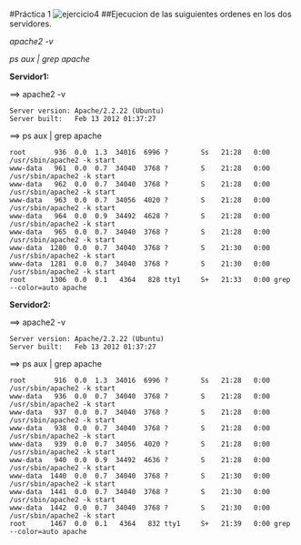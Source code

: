 ﻿#Práctica 1
![ejercicio4](https://www.dropbox.com/s/v6kp6shilid64qv/Ejercicio4.png?dl=0)
##Ejecucion de las suiguientes ordenes en los dos servidores.

*apache2 -v*

*ps aux | grep apache*

**Servidor1:**

==> apache2 -v

	Server version: Apache/2.2.22 (Ubuntu)
	Server built:   Feb 13 2012 01:37:27

==> ps aux | grep apache

	root       936  0.0  1.3  34016  6996 ?        Ss   21:28   0:00 /usr/sbin/apache2 -k start
	www-data   961  0.0  0.7  34040  3768 ?        S    21:28   0:00 /usr/sbin/apache2 -k start
	www-data   962  0.0  0.7  34040  3768 ?        S    21:28   0:00 /usr/sbin/apache2 -k start
	www-data   963  0.0  0.7  34056  4020 ?        S    21:28   0:00 /usr/sbin/apache2 -k start
	www-data   964  0.0  0.9  34492  4628 ?        S    21:28   0:00 /usr/sbin/apache2 -k start
	www-data   965  0.0  0.7  34040  3768 ?        S    21:28   0:00 /usr/sbin/apache2 -k start
	www-data  1280  0.0  0.7  34040  3768 ?        S    21:30   0:00 /usr/sbin/apache2 -k start
	www-data  1281  0.0  0.7  34040  3768 ?        S    21:30   0:00 /usr/sbin/apache2 -k start
	root      1306  0.0  0.1   4364   828 tty1     S+   21:33   0:00 grep --color=auto apache



**Servidor2:**

==> apache2 -v

	Server version: Apache/2.2.22 (Ubuntu)
	Server built:   Feb 13 2012 01:37:27
	

==> ps aux | grep apache
	
	root       916  0.0  1.3  34016  6996 ?        Ss   21:28   0:00 /usr/sbin/apache2 -k start
	www-data   936  0.0  0.7  34040  3768 ?        S    21:28   0:00 /usr/sbin/apache2 -k start
	www-data   937  0.0  0.7  34040  3768 ?        S    21:28   0:00 /usr/sbin/apache2 -k start
	www-data   938  0.0  0.7  34040  3768 ?        S    21:28   0:00 /usr/sbin/apache2 -k start
	www-data   939  0.0  0.7  34056  4020 ?        S    21:28   0:00 /usr/sbin/apache2 -k start
	www-data   940  0.0  0.9  34492  4636 ?        S    21:28   0:00 /usr/sbin/apache2 -k start
	www-data  1440  0.0  0.7  34040  3768 ?        S    21:30   0:00 /usr/sbin/apache2 -k start
	www-data  1441  0.0  0.7  34040  3768 ?        S    21:30   0:00 /usr/sbin/apache2 -k start
	www-data  1442  0.0  0.7  34040  3768 ?        S    21:30   0:00 /usr/sbin/apache2 -k start
	root      1467  0.0  0.1   4364   832 tty1     S+   21:39   0:00 grep --color=auto apache
	
